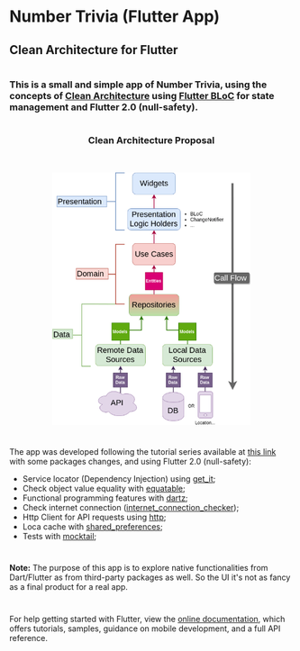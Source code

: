
# Number Trivia (Flutter App)

## Clean Architecture for Flutter

#

### This is a small and simple app of Number Trivia, using the concepts of <b>[Clean Architecture](https://blog.cleancoder.com/uncle-bob/2012/08/13/the-clean-architecture.html)</b> using [Flutter BLoC](https://pub.dev/packages/flutter_bloc) for state management and Flutter 2.0 (null-safety).

#

<h3 align="center">Clean Architecture Proposal</h3>
<br />
<p align="center">
<img src="./assets/images/Clean-Architecture-Flutter-Diagram.png" style="display: block; margin-left: auto; margin-right: auto; width: 70%;"/>
</p>

#

The app was developed following the tutorial series  available at [this link](https://resocoder.com/flutter-clean-architecture-tdd/) with some packages changes, and using Flutter 2.0 (null-safety):


- Service locator (Dependency Injection) using [get_it](https://pub.dev/packages/get_it);
- Check object value equality with [equatable](https://pub.dev/packages/equatable);
- Functional programming features with [dartz](https://pub.dev/packages/dartz);
- Check internet connection ([internet_connection_checker](https://pub.dev/packages/internet_connection_checker));
- Http Client for API requests using [http](https://pub.dev/packages/http);
- Loca cache with [shared_preferences](https://pub.dev/packages/shared_preferences);
- Tests with [mocktail](https://pub.dev/packages/mocktail);

#

<b>Note:</b> The purpose of this app is to explore native functionalities from Dart/Flutter as from third-party packages as well. So the UI it's not as fancy as a final product for a real app.

#

For help getting started with Flutter, view the
[online documentation](https://flutter.dev/docs), which offers tutorials,
samples, guidance on mobile development, and a full API reference.

#